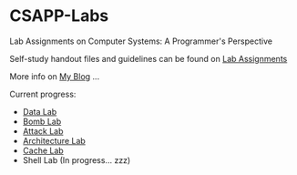 # CSAPP-Labs
Lab Assignments on Computer Systems: A Programmer's Perspective

Self-study handout files and guidelines can be found on [Lab Assignments](http://csapp.cs.cmu.edu/3e/labs.html)

More info on [My Blog](https://blog.rayzhang.top/) ...

Current progress:

* [Data Lab](https://blog.rayzhang.top/2022/02/02/csapp-datalab/)
* [Bomb Lab](https://blog.rayzhang.top/2022/02/13/csapp-bomblab/)
* [Attack Lab](https://blog.rayzhang.top/2022/02/16/csapp-attacklab/)
* [Architecture Lab](https://blog.rayzhang.top/2022/03/06/csapp-archlab/)
* [Cache Lab](https://blog.rayzhang.top/2022/04/03/csapp-cachelab/)
* Shell Lab (In progress... zzz)
